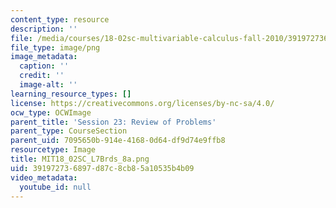 ```yaml
---
content_type: resource
description: ''
file: /media/courses/18-02sc-multivariable-calculus-fall-2010/391972736897d87c8cb85a10535b4b09_MIT18_02SC_L7Brds_8a.png
file_type: image/png
image_metadata:
  caption: ''
  credit: ''
  image-alt: ''
learning_resource_types: []
license: https://creativecommons.org/licenses/by-nc-sa/4.0/
ocw_type: OCWImage
parent_title: 'Session 23: Review of Problems'
parent_type: CourseSection
parent_uid: 7095650b-914e-4168-0d64-df9d74e9ffb8
resourcetype: Image
title: MIT18_02SC_L7Brds_8a.png
uid: 39197273-6897-d87c-8cb8-5a10535b4b09
video_metadata:
  youtube_id: null
---
```

